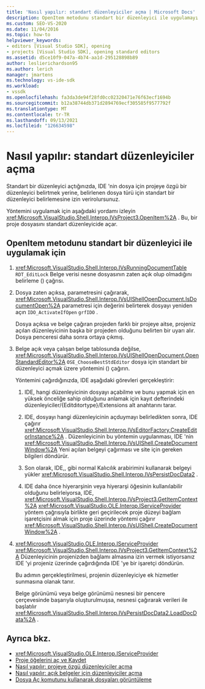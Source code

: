 ```yaml
---
title: 'Nasıl yapılır: standart düzenleyiciler açma | Microsoft Docs'
description: OpenItem metodunu standart bir düzenleyici ile uygulamayı öğrenin. IDE, belirlenen dosya türü için standart bir düzenleyici belirler.
ms.custom: SEO-VS-2020
ms.date: 11/04/2016
ms.topic: how-to
helpviewer_keywords:
- editors [Visual Studio SDK], opening
- projects [Visual Studio SDK], opening standard editors
ms.assetid: d5ce10f9-047a-4b74-aa1d-295128898b89
author: leslierichardson95
ms.author: lerich
manager: jmartens
ms.technology: vs-ide-sdk
ms.workload:
- vssdk
ms.openlocfilehash: fa3da3de94f28fd0cc02320471e76f63ecf1694b
ms.sourcegitcommit: b12a38744db371d2894769ecf305585f9577792f
ms.translationtype: MT
ms.contentlocale: tr-TR
ms.lasthandoff: 09/13/2021
ms.locfileid: "126634598"
---
```

# <a name="how-to-open-standard-editors"></a>Nasıl yapılır: standart düzenleyiciler açma
Standart bir düzenleyici açtığınızda, IDE 'nin dosya için projeye özgü bir düzenleyici belirtmek yerine, belirlenen dosya türü için standart bir düzenleyici belirlemesine izin verirolursunuz.

 Yöntemini uygulamak için aşağıdaki yordamı izleyin <xref:Microsoft.VisualStudio.Shell.Interop.IVsProject3.OpenItem%2A> . Bu, bir proje dosyasını standart düzenleyicide açar.

## <a name="to-implement-the-openitem-method-with-a-standard-editor"></a>OpenItem metodunu standart bir düzenleyici ile uygulamak için

1. <xref:Microsoft.VisualStudio.Shell.Interop.IVsRunningDocumentTable> `RDT_EditLock` Belge verisi nesne dosyasının zaten açık olup olmadığını belirleme () çağrısı.

2. Dosya zaten açıksa, parametresini çağırarak, <xref:Microsoft.VisualStudio.Shell.Interop.IVsUIShellOpenDocument.IsDocumentOpen%2A> parametresi için değerini belirterek dosyayı yeniden açın `IDO_ActivateIfOpen` `grfIDO` .

     Dosya açıksa ve belge çağıran projeden farklı bir projeye aitse, projeniz açılan düzenleyicinin başka bir projeden olduğunu belirten bir uyarı alır. Dosya penceresi daha sonra ortaya çıkmış.

3. Belge açık veya çalışan belge tablosunda değilse, <xref:Microsoft.VisualStudio.Shell.Interop.IVsUIShellOpenDocument.OpenStandardEditor%2A> `OSE_ChooseBestStdEditor` dosya için standart bir düzenleyici açmak üzere yöntemini () çağırın.

     Yöntemini çağırdığınızda, IDE aşağıdaki görevleri gerçekleştirir:

    1. IDE, hangi düzenleyicinin dosyayı açabilme ve bunu yapmak için en yüksek önceliğe sahip olduğunu anlamak için kayıt defterindeki düzenleyiciler/{Editdıtortype}/Extensions alt anahtarını tarar.

    2. IDE, dosyayı hangi düzenleyicinin açduymayı belirledikten sonra, IDE çağırır <xref:Microsoft.VisualStudio.Shell.Interop.IVsEditorFactory.CreateEditorInstance%2A> . Düzenleyicinin bu yöntemin uygulanması, IDE 'nin <xref:Microsoft.VisualStudio.Shell.Interop.IVsUIShell.CreateDocumentWindow%2A> Yeni açılan belgeyi çağırması ve site için gereken bilgileri döndürür.

    3. Son olarak, IDE,, gibi normal Kalıcılık arabirimini kullanarak belgeyi yükler <xref:Microsoft.VisualStudio.Shell.Interop.IVsPersistDocData2> .

    4. IDE daha önce hiyerarşinin veya hiyerarşi öğesinin kullanılabilir olduğunu belirleiyorsa, IDE, <xref:Microsoft.VisualStudio.Shell.Interop.IVsProject3.GetItemContext%2A> <xref:Microsoft.VisualStudio.OLE.Interop.IServiceProvider> yöntem çağrısıyla birlikte geri geçirilecek proje düzeyi bağlam işaretçisini almak için proje üzerinde yöntemi çağırır <xref:Microsoft.VisualStudio.Shell.Interop.IVsUIShell.CreateDocumentWindow%2A> .

4. <xref:Microsoft.VisualStudio.OLE.Interop.IServiceProvider> <xref:Microsoft.VisualStudio.Shell.Interop.IVsProject3.GetItemContext%2A> Düzenleyicinin projenizden bağlamı almasına izin vermek istiyorsanız IDE 'yi projeniz üzerinde çağırdığında IDE 'ye bir işaretçi döndürün.

     Bu adımın gerçekleştirilmesi, projenin düzenleyiciye ek hizmetler sunmasına olanak tanır.

     Belge görünümü veya belge görünümü nesnesi bir pencere çerçevesinde başarıyla oluşturulmuşsa, nesnesi çağırarak verileri ile başlatılır <xref:Microsoft.VisualStudio.Shell.Interop.IVsPersistDocData2.LoadDocData%2A> .

## <a name="see-also"></a>Ayrıca bkz.
- <xref:Microsoft.VisualStudio.OLE.Interop.IServiceProvider>
- [Proje öğelerini aç ve Kaydet](../extensibility/internals/opening-and-saving-project-items.md)
- [Nasıl yapılır: projeye özgü düzenleyiciler açma](../extensibility/how-to-open-project-specific-editors.md)
- [Nasıl yapılır: açık belgeler için düzenleyiciler açma](../extensibility/how-to-open-editors-for-open-documents.md)
- [Dosya Aç komutunu kullanarak dosyaları görüntüleme](../extensibility/internals/displaying-files-by-using-the-open-file-command.md)
